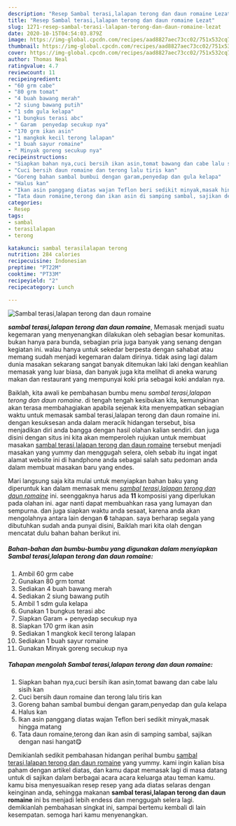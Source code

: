 ```yaml
---
description: "Resep Sambal terasi,lalapan terong dan daun romaine Lezat"
title: "Resep Sambal terasi,lalapan terong dan daun romaine Lezat"
slug: 1271-resep-sambal-terasi-lalapan-terong-dan-daun-romaine-lezat
date: 2020-10-15T04:54:03.879Z
image: https://img-global.cpcdn.com/recipes/aad8827aec73cc02/751x532cq70/sambal-terasilalapan-terong-dan-daun-romaine-foto-resep-utama.jpg
thumbnail: https://img-global.cpcdn.com/recipes/aad8827aec73cc02/751x532cq70/sambal-terasilalapan-terong-dan-daun-romaine-foto-resep-utama.jpg
cover: https://img-global.cpcdn.com/recipes/aad8827aec73cc02/751x532cq70/sambal-terasilalapan-terong-dan-daun-romaine-foto-resep-utama.jpg
author: Thomas Neal
ratingvalue: 4.7
reviewcount: 11
recipeingredient:
- "60 grm cabe"
- "80 grm tomat"
- "4 buah bawang merah"
- "2 siung bawang putih"
- "1 sdm gula kelapa"
- "1 bungkus terasi abc"
- " Garam  penyedap secukup nya"
- "170 grm ikan asin"
- "1 mangkok kecil terong lalapan"
- "1 buah sayur romaine"
- " Minyak goreng secukup nya"
recipeinstructions:
- "Siapkan bahan nya,cuci bersih ikan asin,tomat bawang dan cabe lalu sisih kan"
- "Cuci bersih daun romaine dan terong lalu tiris kan"
- "Goreng bahan sambal bumbui dengan garam,penyedap dan gula kelapa"
- "Halus kan"
- "Ikan asin panggang diatas wajan Teflon beri sedikit minyak,masak hingga matang"
- "Tata daun romaine,terong dan ikan asin di samping sambal, sajikan dengan nasi hangat😋"
categories:
- Resep
tags:
- sambal
- terasilalapan
- terong

katakunci: sambal terasilalapan terong 
nutrition: 284 calories
recipecuisine: Indonesian
preptime: "PT22M"
cooktime: "PT33M"
recipeyield: "2"
recipecategory: Lunch

---
```



![Sambal terasi,lalapan terong dan daun romaine](https://img-global.cpcdn.com/recipes/aad8827aec73cc02/751x532cq70/sambal-terasilalapan-terong-dan-daun-romaine-foto-resep-utama.jpg)

<b><i>sambal terasi,lalapan terong dan daun romaine</i></b>, Memasak menjadi suatu kegemaran yang menyenangkan dilakukan oleh sebagian besar komunitas. bukan hanya para bunda, sebagian pria juga banyak yang senang dengan kegiatan ini. walau hanya untuk sekedar berpesta dengan sahabat atau memang sudah menjadi kegemaran dalam dirinya. tidak asing lagi dalam dunia masakan sekarang sangat banyak ditemukan laki laki dengan keahlian memasak yang luar biasa, dan banyak juga kita melihat di aneka warung makan dan restaurant yang mempunyai koki pria sebagai koki andalan nya.

Baiklah, kita awali ke pembahasan bumbu menu <i>sambal terasi,lalapan terong dan daun romaine</i>. di tengah tengah kesibukan kita, kemungkinan akan terasa membahagiakan apabila sejenak kita menyempatkan sebagian waktu untuk memasak sambal terasi,lalapan terong dan daun romaine ini. dengan kesuksesan anda dalam meracik hidangan tersebut, bisa menjadikan diri anda bangga dengan hasil olahan kalian sendiri. dan juga disini dengan situs ini kita akan memperoleh rujukan untuk membuat masakan <u>sambal terasi,lalapan terong dan daun romaine</u> tersebut menjadi masakan yang yummy dan menggugah selera, oleh sebab itu ingat ingat alamat website ini di handphone anda sebagai salah satu pedoman anda dalam membuat masakan baru yang endes.




Mari langsung saja kita mulai untuk menyiapkan bahan baku yang diperuntuk kan dalam memasak menu <u><i>sambal terasi,lalapan terong dan daun romaine</i></u> ini. seenggaknya harus ada <b>11</b> komposisi yang diperlukan pada olahan ini. agar nanti dapat membuahkan rasa yang lumayan dan sempurna. dan juga siapkan waktu anda sesaat, karena anda akan mengolahnya antara lain dengan <b>6</b> tahapan. saya berharap segala yang dibutuhkan sudah anda punyai disini, Baiklah mari kita olah dengan mencatat dulu bahan bahan berikut ini.

<!--inarticleads1-->

##### Bahan-bahan dan bumbu-bumbu yang digunakan dalam menyiapkan Sambal terasi,lalapan terong dan daun romaine:

1. Ambil 60 grm cabe
1. Gunakan 80 grm tomat
1. Sediakan 4 buah bawang merah
1. Sediakan 2 siung bawang putih
1. Ambil 1 sdm gula kelapa
1. Gunakan 1 bungkus terasi abc
1. Siapkan  Garam + penyedap secukup nya
1. Siapkan 170 grm ikan asin
1. Sediakan 1 mangkok kecil terong lalapan
1. Sediakan 1 buah sayur romaine
1. Gunakan  Minyak goreng secukup nya




<!--inarticleads2-->

##### Tahapan mengolah Sambal terasi,lalapan terong dan daun romaine:

1. Siapkan bahan nya,cuci bersih ikan asin,tomat bawang dan cabe lalu sisih kan
1. Cuci bersih daun romaine dan terong lalu tiris kan
1. Goreng bahan sambal bumbui dengan garam,penyedap dan gula kelapa
1. Halus kan
1. Ikan asin panggang diatas wajan Teflon beri sedikit minyak,masak hingga matang
1. Tata daun romaine,terong dan ikan asin di samping sambal, sajikan dengan nasi hangat😋




Demikianlah sedikit pembahasan hidangan perihal bumbu <u>sambal terasi,lalapan terong dan daun romaine</u> yang yummy. kami ingin kalian bisa paham dengan artikel diatas, dan kamu dapat memasak lagi di masa datang untuk di sajikan dalam berbagai acara acara keluarga atau teman kamu. kamu bisa menyesuaikan resep resep yang ada diatas selaras dengan keinginan anda, sehingga makanan <b>sambal terasi,lalapan terong dan daun romaine</b> ini bs menjadi lebih endess dan menggugah selera lagi. demikianlah pembahasan singkat ini, sampai bertemu kembali di lain kesempatan. semoga hari kamu menyenangkan.
